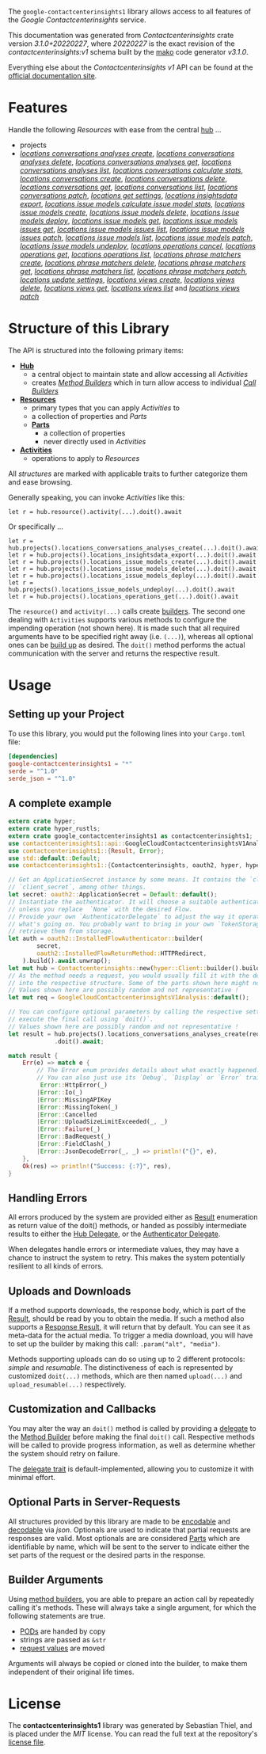 <!---
DO NOT EDIT !
This file was generated automatically from 'src/mako/api/README.md.mako'
DO NOT EDIT !
-->
The `google-contactcenterinsights1` library allows access to all features of the *Google Contactcenterinsights* service.

This documentation was generated from *Contactcenterinsights* crate version *3.1.0+20220227*, where *20220227* is the exact revision of the *contactcenterinsights:v1* schema built by the [mako](http://www.makotemplates.org/) code generator *v3.1.0*.

Everything else about the *Contactcenterinsights* *v1* API can be found at the
[official documentation site](https://cloud.google.com/contact-center/insights/docs).
# Features

Handle the following *Resources* with ease from the central [hub](https://docs.rs/google-contactcenterinsights1/3.1.0+20220227/google_contactcenterinsights1/Contactcenterinsights) ... 

* projects
 * [*locations conversations analyses create*](https://docs.rs/google-contactcenterinsights1/3.1.0+20220227/google_contactcenterinsights1/api::ProjectLocationConversationAnalyseCreateCall), [*locations conversations analyses delete*](https://docs.rs/google-contactcenterinsights1/3.1.0+20220227/google_contactcenterinsights1/api::ProjectLocationConversationAnalyseDeleteCall), [*locations conversations analyses get*](https://docs.rs/google-contactcenterinsights1/3.1.0+20220227/google_contactcenterinsights1/api::ProjectLocationConversationAnalyseGetCall), [*locations conversations analyses list*](https://docs.rs/google-contactcenterinsights1/3.1.0+20220227/google_contactcenterinsights1/api::ProjectLocationConversationAnalyseListCall), [*locations conversations calculate stats*](https://docs.rs/google-contactcenterinsights1/3.1.0+20220227/google_contactcenterinsights1/api::ProjectLocationConversationCalculateStatCall), [*locations conversations create*](https://docs.rs/google-contactcenterinsights1/3.1.0+20220227/google_contactcenterinsights1/api::ProjectLocationConversationCreateCall), [*locations conversations delete*](https://docs.rs/google-contactcenterinsights1/3.1.0+20220227/google_contactcenterinsights1/api::ProjectLocationConversationDeleteCall), [*locations conversations get*](https://docs.rs/google-contactcenterinsights1/3.1.0+20220227/google_contactcenterinsights1/api::ProjectLocationConversationGetCall), [*locations conversations list*](https://docs.rs/google-contactcenterinsights1/3.1.0+20220227/google_contactcenterinsights1/api::ProjectLocationConversationListCall), [*locations conversations patch*](https://docs.rs/google-contactcenterinsights1/3.1.0+20220227/google_contactcenterinsights1/api::ProjectLocationConversationPatchCall), [*locations get settings*](https://docs.rs/google-contactcenterinsights1/3.1.0+20220227/google_contactcenterinsights1/api::ProjectLocationGetSettingCall), [*locations insightsdata export*](https://docs.rs/google-contactcenterinsights1/3.1.0+20220227/google_contactcenterinsights1/api::ProjectLocationInsightsdataExportCall), [*locations issue models calculate issue model stats*](https://docs.rs/google-contactcenterinsights1/3.1.0+20220227/google_contactcenterinsights1/api::ProjectLocationIssueModelCalculateIssueModelStatCall), [*locations issue models create*](https://docs.rs/google-contactcenterinsights1/3.1.0+20220227/google_contactcenterinsights1/api::ProjectLocationIssueModelCreateCall), [*locations issue models delete*](https://docs.rs/google-contactcenterinsights1/3.1.0+20220227/google_contactcenterinsights1/api::ProjectLocationIssueModelDeleteCall), [*locations issue models deploy*](https://docs.rs/google-contactcenterinsights1/3.1.0+20220227/google_contactcenterinsights1/api::ProjectLocationIssueModelDeployCall), [*locations issue models get*](https://docs.rs/google-contactcenterinsights1/3.1.0+20220227/google_contactcenterinsights1/api::ProjectLocationIssueModelGetCall), [*locations issue models issues get*](https://docs.rs/google-contactcenterinsights1/3.1.0+20220227/google_contactcenterinsights1/api::ProjectLocationIssueModelIssueGetCall), [*locations issue models issues list*](https://docs.rs/google-contactcenterinsights1/3.1.0+20220227/google_contactcenterinsights1/api::ProjectLocationIssueModelIssueListCall), [*locations issue models issues patch*](https://docs.rs/google-contactcenterinsights1/3.1.0+20220227/google_contactcenterinsights1/api::ProjectLocationIssueModelIssuePatchCall), [*locations issue models list*](https://docs.rs/google-contactcenterinsights1/3.1.0+20220227/google_contactcenterinsights1/api::ProjectLocationIssueModelListCall), [*locations issue models patch*](https://docs.rs/google-contactcenterinsights1/3.1.0+20220227/google_contactcenterinsights1/api::ProjectLocationIssueModelPatchCall), [*locations issue models undeploy*](https://docs.rs/google-contactcenterinsights1/3.1.0+20220227/google_contactcenterinsights1/api::ProjectLocationIssueModelUndeployCall), [*locations operations cancel*](https://docs.rs/google-contactcenterinsights1/3.1.0+20220227/google_contactcenterinsights1/api::ProjectLocationOperationCancelCall), [*locations operations get*](https://docs.rs/google-contactcenterinsights1/3.1.0+20220227/google_contactcenterinsights1/api::ProjectLocationOperationGetCall), [*locations operations list*](https://docs.rs/google-contactcenterinsights1/3.1.0+20220227/google_contactcenterinsights1/api::ProjectLocationOperationListCall), [*locations phrase matchers create*](https://docs.rs/google-contactcenterinsights1/3.1.0+20220227/google_contactcenterinsights1/api::ProjectLocationPhraseMatcherCreateCall), [*locations phrase matchers delete*](https://docs.rs/google-contactcenterinsights1/3.1.0+20220227/google_contactcenterinsights1/api::ProjectLocationPhraseMatcherDeleteCall), [*locations phrase matchers get*](https://docs.rs/google-contactcenterinsights1/3.1.0+20220227/google_contactcenterinsights1/api::ProjectLocationPhraseMatcherGetCall), [*locations phrase matchers list*](https://docs.rs/google-contactcenterinsights1/3.1.0+20220227/google_contactcenterinsights1/api::ProjectLocationPhraseMatcherListCall), [*locations phrase matchers patch*](https://docs.rs/google-contactcenterinsights1/3.1.0+20220227/google_contactcenterinsights1/api::ProjectLocationPhraseMatcherPatchCall), [*locations update settings*](https://docs.rs/google-contactcenterinsights1/3.1.0+20220227/google_contactcenterinsights1/api::ProjectLocationUpdateSettingCall), [*locations views create*](https://docs.rs/google-contactcenterinsights1/3.1.0+20220227/google_contactcenterinsights1/api::ProjectLocationViewCreateCall), [*locations views delete*](https://docs.rs/google-contactcenterinsights1/3.1.0+20220227/google_contactcenterinsights1/api::ProjectLocationViewDeleteCall), [*locations views get*](https://docs.rs/google-contactcenterinsights1/3.1.0+20220227/google_contactcenterinsights1/api::ProjectLocationViewGetCall), [*locations views list*](https://docs.rs/google-contactcenterinsights1/3.1.0+20220227/google_contactcenterinsights1/api::ProjectLocationViewListCall) and [*locations views patch*](https://docs.rs/google-contactcenterinsights1/3.1.0+20220227/google_contactcenterinsights1/api::ProjectLocationViewPatchCall)




# Structure of this Library

The API is structured into the following primary items:

* **[Hub](https://docs.rs/google-contactcenterinsights1/3.1.0+20220227/google_contactcenterinsights1/Contactcenterinsights)**
    * a central object to maintain state and allow accessing all *Activities*
    * creates [*Method Builders*](https://docs.rs/google-contactcenterinsights1/3.1.0+20220227/google_contactcenterinsights1/client::MethodsBuilder) which in turn
      allow access to individual [*Call Builders*](https://docs.rs/google-contactcenterinsights1/3.1.0+20220227/google_contactcenterinsights1/client::CallBuilder)
* **[Resources](https://docs.rs/google-contactcenterinsights1/3.1.0+20220227/google_contactcenterinsights1/client::Resource)**
    * primary types that you can apply *Activities* to
    * a collection of properties and *Parts*
    * **[Parts](https://docs.rs/google-contactcenterinsights1/3.1.0+20220227/google_contactcenterinsights1/client::Part)**
        * a collection of properties
        * never directly used in *Activities*
* **[Activities](https://docs.rs/google-contactcenterinsights1/3.1.0+20220227/google_contactcenterinsights1/client::CallBuilder)**
    * operations to apply to *Resources*

All *structures* are marked with applicable traits to further categorize them and ease browsing.

Generally speaking, you can invoke *Activities* like this:

```Rust,ignore
let r = hub.resource().activity(...).doit().await
```

Or specifically ...

```ignore
let r = hub.projects().locations_conversations_analyses_create(...).doit().await
let r = hub.projects().locations_insightsdata_export(...).doit().await
let r = hub.projects().locations_issue_models_create(...).doit().await
let r = hub.projects().locations_issue_models_delete(...).doit().await
let r = hub.projects().locations_issue_models_deploy(...).doit().await
let r = hub.projects().locations_issue_models_undeploy(...).doit().await
let r = hub.projects().locations_operations_get(...).doit().await
```

The `resource()` and `activity(...)` calls create [builders][builder-pattern]. The second one dealing with `Activities` 
supports various methods to configure the impending operation (not shown here). It is made such that all required arguments have to be 
specified right away (i.e. `(...)`), whereas all optional ones can be [build up][builder-pattern] as desired.
The `doit()` method performs the actual communication with the server and returns the respective result.

# Usage

## Setting up your Project

To use this library, you would put the following lines into your `Cargo.toml` file:

```toml
[dependencies]
google-contactcenterinsights1 = "*"
serde = "^1.0"
serde_json = "^1.0"
```

## A complete example

```Rust
extern crate hyper;
extern crate hyper_rustls;
extern crate google_contactcenterinsights1 as contactcenterinsights1;
use contactcenterinsights1::api::GoogleCloudContactcenterinsightsV1Analysis;
use contactcenterinsights1::{Result, Error};
use std::default::Default;
use contactcenterinsights1::{Contactcenterinsights, oauth2, hyper, hyper_rustls};

// Get an ApplicationSecret instance by some means. It contains the `client_id` and 
// `client_secret`, among other things.
let secret: oauth2::ApplicationSecret = Default::default();
// Instantiate the authenticator. It will choose a suitable authentication flow for you, 
// unless you replace  `None` with the desired Flow.
// Provide your own `AuthenticatorDelegate` to adjust the way it operates and get feedback about 
// what's going on. You probably want to bring in your own `TokenStorage` to persist tokens and
// retrieve them from storage.
let auth = oauth2::InstalledFlowAuthenticator::builder(
        secret,
        oauth2::InstalledFlowReturnMethod::HTTPRedirect,
    ).build().await.unwrap();
let mut hub = Contactcenterinsights::new(hyper::Client::builder().build(hyper_rustls::HttpsConnector::with_native_roots().https_or_http().enable_http1().enable_http2().build()), auth);
// As the method needs a request, you would usually fill it with the desired information
// into the respective structure. Some of the parts shown here might not be applicable !
// Values shown here are possibly random and not representative !
let mut req = GoogleCloudContactcenterinsightsV1Analysis::default();

// You can configure optional parameters by calling the respective setters at will, and
// execute the final call using `doit()`.
// Values shown here are possibly random and not representative !
let result = hub.projects().locations_conversations_analyses_create(req, "parent")
             .doit().await;

match result {
    Err(e) => match e {
        // The Error enum provides details about what exactly happened.
        // You can also just use its `Debug`, `Display` or `Error` traits
         Error::HttpError(_)
        |Error::Io(_)
        |Error::MissingAPIKey
        |Error::MissingToken(_)
        |Error::Cancelled
        |Error::UploadSizeLimitExceeded(_, _)
        |Error::Failure(_)
        |Error::BadRequest(_)
        |Error::FieldClash(_)
        |Error::JsonDecodeError(_, _) => println!("{}", e),
    },
    Ok(res) => println!("Success: {:?}", res),
}

```
## Handling Errors

All errors produced by the system are provided either as [Result](https://docs.rs/google-contactcenterinsights1/3.1.0+20220227/google_contactcenterinsights1/client::Result) enumeration as return value of
the doit() methods, or handed as possibly intermediate results to either the 
[Hub Delegate](https://docs.rs/google-contactcenterinsights1/3.1.0+20220227/google_contactcenterinsights1/client::Delegate), or the [Authenticator Delegate](https://docs.rs/yup-oauth2/*/yup_oauth2/trait.AuthenticatorDelegate.html).

When delegates handle errors or intermediate values, they may have a chance to instruct the system to retry. This 
makes the system potentially resilient to all kinds of errors.

## Uploads and Downloads
If a method supports downloads, the response body, which is part of the [Result](https://docs.rs/google-contactcenterinsights1/3.1.0+20220227/google_contactcenterinsights1/client::Result), should be
read by you to obtain the media.
If such a method also supports a [Response Result](https://docs.rs/google-contactcenterinsights1/3.1.0+20220227/google_contactcenterinsights1/client::ResponseResult), it will return that by default.
You can see it as meta-data for the actual media. To trigger a media download, you will have to set up the builder by making
this call: `.param("alt", "media")`.

Methods supporting uploads can do so using up to 2 different protocols: 
*simple* and *resumable*. The distinctiveness of each is represented by customized 
`doit(...)` methods, which are then named `upload(...)` and `upload_resumable(...)` respectively.

## Customization and Callbacks

You may alter the way an `doit()` method is called by providing a [delegate](https://docs.rs/google-contactcenterinsights1/3.1.0+20220227/google_contactcenterinsights1/client::Delegate) to the 
[Method Builder](https://docs.rs/google-contactcenterinsights1/3.1.0+20220227/google_contactcenterinsights1/client::CallBuilder) before making the final `doit()` call. 
Respective methods will be called to provide progress information, as well as determine whether the system should 
retry on failure.

The [delegate trait](https://docs.rs/google-contactcenterinsights1/3.1.0+20220227/google_contactcenterinsights1/client::Delegate) is default-implemented, allowing you to customize it with minimal effort.

## Optional Parts in Server-Requests

All structures provided by this library are made to be [encodable](https://docs.rs/google-contactcenterinsights1/3.1.0+20220227/google_contactcenterinsights1/client::RequestValue) and 
[decodable](https://docs.rs/google-contactcenterinsights1/3.1.0+20220227/google_contactcenterinsights1/client::ResponseResult) via *json*. Optionals are used to indicate that partial requests are responses 
are valid.
Most optionals are are considered [Parts](https://docs.rs/google-contactcenterinsights1/3.1.0+20220227/google_contactcenterinsights1/client::Part) which are identifiable by name, which will be sent to 
the server to indicate either the set parts of the request or the desired parts in the response.

## Builder Arguments

Using [method builders](https://docs.rs/google-contactcenterinsights1/3.1.0+20220227/google_contactcenterinsights1/client::CallBuilder), you are able to prepare an action call by repeatedly calling it's methods.
These will always take a single argument, for which the following statements are true.

* [PODs][wiki-pod] are handed by copy
* strings are passed as `&str`
* [request values](https://docs.rs/google-contactcenterinsights1/3.1.0+20220227/google_contactcenterinsights1/client::RequestValue) are moved

Arguments will always be copied or cloned into the builder, to make them independent of their original life times.

[wiki-pod]: http://en.wikipedia.org/wiki/Plain_old_data_structure
[builder-pattern]: http://en.wikipedia.org/wiki/Builder_pattern
[google-go-api]: https://github.com/google/google-api-go-client

# License
The **contactcenterinsights1** library was generated by Sebastian Thiel, and is placed 
under the *MIT* license.
You can read the full text at the repository's [license file][repo-license].

[repo-license]: https://github.com/Byron/google-apis-rsblob/main/LICENSE.md
